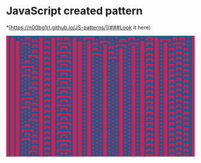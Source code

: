 # JavaScript created pattern

*[https://n00bg1rl.github.io/JS-patterns/](###Look it here)

![tekst alternatywny](image.png)
